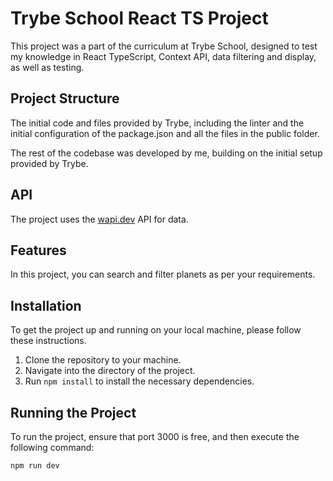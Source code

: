 # Trybe School React TS Project

This project was a part of the curriculum at Trybe School, designed to test my knowledge in React TypeScript, Context API, data filtering and display, as well as testing.

## Project Structure

The initial code and files provided by Trybe, including the linter and the initial configuration of the package.json and all the files in the public folder.

The rest of the codebase was developed by me, building on the initial setup provided by Trybe.

## API

The project uses the [wapi.dev](https://wapi.dev/api) API for data.

## Features

In this project, you can search and filter planets as per your requirements.

## Installation

To get the project up and running on your local machine, please follow these instructions.

1. Clone the repository to your machine.
2. Navigate into the directory of the project.
3. Run `npm install` to install the necessary dependencies.

## Running the Project

To run the project, ensure that port 3000 is free, and then execute the following command:

```bash
npm run dev